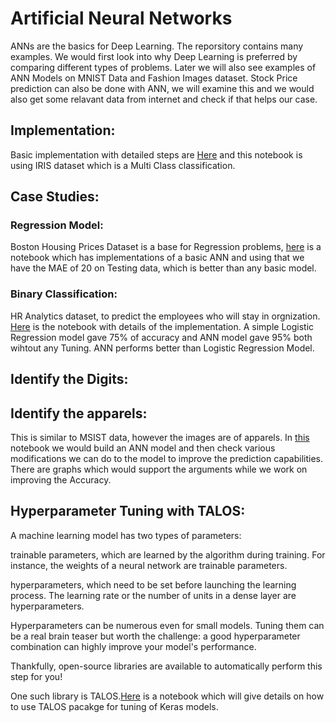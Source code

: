 # Artificial Neural Networks
ANNs are the basics for Deep Learning. The reporsitory contains many examples. We would first look into why Deep Learning is preferred by comparing different types of problems. Later we will also see examples of ANN Models on MNIST Data and Fashion Images dataset. Stock Price prediction can also be done with ANN, we will examine this and we would also get some relavant data from internet and check if that helps our case.

## Implementation:
Basic implementation with detailed steps are [Here](https://nbviewer.jupyter.org/github/saianil58/Artificial-Neural-Networks/blob/master/Multiclass%20Classification/Multi_Class_classification.ipynb) and this notebook is using IRIS dataset which is a Multi Class classification.

## Case Studies:
### Regression Model:
Boston Housing Prices Dataset is a base for Regression problems, [here](https://nbviewer.jupyter.org/github/saianil58/Artificial-Neural-Networks/blob/38b4580ec86736e06a7e660d6fe1906940ad4eb6/Regression/Regression_Keras.ipynb) is a notebook which has implementations of a basic ANN and using that we have the MAE of 20 on Testing data, which is better than any basic model.

### Binary Classification:
HR Analytics dataset, to predict the employees who will stay in orgnization. [Here](https://nbviewer.jupyter.org/github/saianil58/Artificial-Neural-Networks/blob/47df6bd2dcec91460a9062191ebaf0852670ae15/Binary%20Classification/binary_classification_keras.ipynb) is the notebook with details of the implementation. A simple Logistic Regression model gave 75% of accuracy and ANN model gave 95% both wihtout any Tuning. ANN performs better than Logistic Regression Model.

## Identify the Digits:

## Identify the apparels:
This is similar to MSIST data, however the images are of apparels. In [this](https://github.com/saianil58/Artificial-Neural-Networks/blob/master/Image%20Classifications/Fashion_images.ipynb) notebook we would build an ANN model and then check various modifications we can do to the model to improve the prediction capabilities. There are graphs which would support the arguments while we work on improving the Accuracy.

## Hyperparameter Tuning with TALOS:
A machine learning model has two types of parameters:

trainable parameters, which are learned by the algorithm during training. For instance, the weights of a neural network are trainable parameters.

hyperparameters, which need to be set before launching the learning process. The learning rate or the number of units in a dense layer are hyperparameters.

Hyperparameters can be numerous even for small models. Tuning them can be a real brain teaser but worth the challenge: a good hyperparameter combination can highly improve your model's performance. 

Thankfully, open-source libraries are available to automatically perform this step for you!

One such library is TALOS.[Here](https://nbviewer.jupyter.org/github/saianil58/Artificial-Neural-Networks/blob/c1876138e8a0be947bf1b2e5fa2c9765c5423a5f/Binary%20Classification/Bank%20Churn%20Prediction%20using%20ANN.ipynb) is a notebook which will give details on how to use TALOS pacakge for tuning of Keras models.
